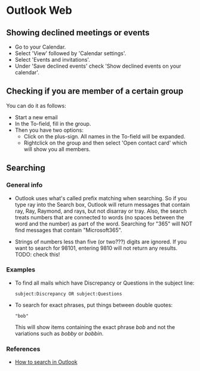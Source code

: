 # Outlook Web

## Showing declined meetings or events

* Go to your Calendar.
* Select 'View' followed by 'Calendar settings'.
* Select 'Events and invitations'.
* Under 'Save declined events' check 'Show declined events on your calendar'.

## Checking if you are member of a certain group

You can do it as follows:

* Start a new email
* In the To-field, fill in the group.
* Then you have two options:
  * Click on the plus-sign.  All names in the To-field will be expanded.
  * Rightclick on the group and then select 'Open contact card' which will show you all members.

## Searching

### General info

* Outlook uses what's called prefix matching when searching. So if you type ray into the Search box, Outlook will return messages that contain ray, Ray, Raymond, and rays, but not disarray or tray. Also, the search treats numbers that are connected to words (no spaces between the word and the number) as part of the word. Searching for "365" will NOT find messages that contain "Microsoft365".

* Strings of numbers less than five (or two???) digits are ignored. If you want to search for 98101, entering 9810 will not return any results.  TODO: check this!

### Examples

* To find all mails which have Discrepancy or Questions in the subject line:

  ```text
  subject:Discrepancy OR subject:Questions
  ```

* To search for exact phrases, put things between double quotes:

  ```text
  "bob"
  ```
  
  This will show items containing the exact phrase *bob* and not the variations such as *bobby* or *bobbin*.

### References

* [How to search in Outlook](https://support.microsoft.com/en-us/office/how-to-search-in-outlook-d824d1e9-a255-4c8a-8553-276fb895a8da)
